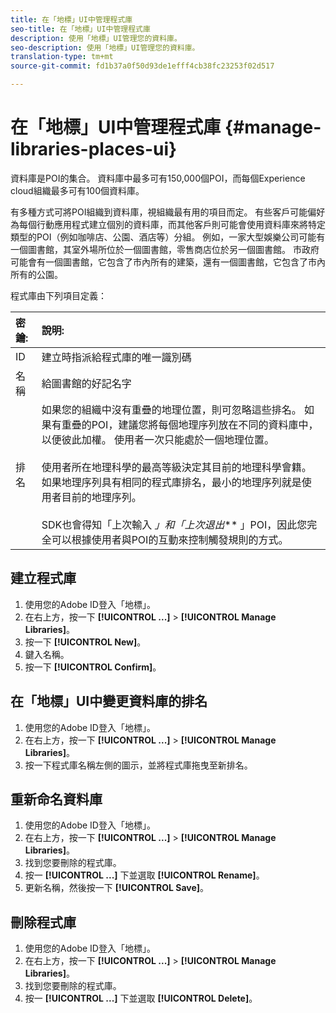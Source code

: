 ```yaml
---
title: 在「地標」UI中管理程式庫
seo-title: 在「地標」UI中管理程式庫
description: 使用「地標」UI管理您的資料庫。
seo-description: 使用「地標」UI管理您的資料庫。
translation-type: tm+mt
source-git-commit: fd1b37a0f50d93de1efff4cb38fc23253f02d517

---
```



# 在「地標」UI中管理程式庫 {#manage-libraries-places-ui}

資料庫是POI的集合。 資料庫中最多可有150,000個POI，而每個Experience cloud組織最多可有100個資料庫。

有多種方式可將POI組織到資料庫，視組織最有用的項目而定。 有些客戶可能偏好為每個行動應用程式建立個別的資料庫，而其他客戶則可能會使用資料庫來將特定類型的POI（例如咖啡店、公園、酒店等）分組。 例如，一家大型娛樂公司可能有一個圖書館，其室外場所位於一個圖書館，零售商店位於另一個圖書館。 市政府可能會有一個圖書館，它包含了市內所有的建築，還有一個圖書館，它包含了市內所有的公園。

程式庫由下列項目定義：

| 密鑰: | 說明: |
| :--- | :--- |
| ID | 建立時指派給程式庫的唯一識別碼 |
| 名稱 | 給圖書館的好記名字 |
| 排名 | 如果您的組織中沒有重疊的地理位置，則可忽略這些排名。 如果有重疊的POI，建議您將每個地理序列放在不同的資料庫中，以便彼此加權。 使用者一次只能處於一個地理位置。 <br><br>使用者所在地理科學的最高等級決定其目前的地理科學會籍。 如果地理序列具有相同的程式庫排名，最小的地理序列就是使用者目前的地理序列。 <br><br>SDK也會得知「上次輸入 *」和「上次退出*** 」POI，因此您完全可以根據使用者與POI的互動來控制觸發規則的方式。 |

## 建立程式庫

1. 使用您的Adobe ID登入「地標」。
2. 在右上方，按一下 **[!UICONTROL ...]** &gt; **[!UICONTROL Manage Libraries]**。
3. 按一下 **[!UICONTROL New]**。
4. 鍵入名稱。
5. 按一下 **[!UICONTROL Confirm]**。

## 在「地標」UI中變更資料庫的排名

1. 使用您的Adobe ID登入「地標」。
2. 在右上方，按一下 **[!UICONTROL ...]** &gt; **[!UICONTROL Manage Libraries]**。
3. 按一下程式庫名稱左側的圖示，並將程式庫拖曳至新排名。

## 重新命名資料庫

1. 使用您的Adobe ID登入「地標」。
2. 在右上方，按一下 **[!UICONTROL ...]** &gt; **[!UICONTROL Manage Libraries]**。
3. 找到您要刪除的程式庫。
4. 按一 **[!UICONTROL ...]** 下並選取 **[!UICONTROL Rename]**。
5. 更新名稱，然後按一下 **[!UICONTROL Save]**。

## 刪除程式庫

1. 使用您的Adobe ID登入「地標」。
2. 在右上方，按一下 **[!UICONTROL ...]** &gt; **[!UICONTROL Manage Libraries]**。
3. 找到您要刪除的程式庫。
4. 按一 **[!UICONTROL ...]** 下並選取 **[!UICONTROL Delete]**。

